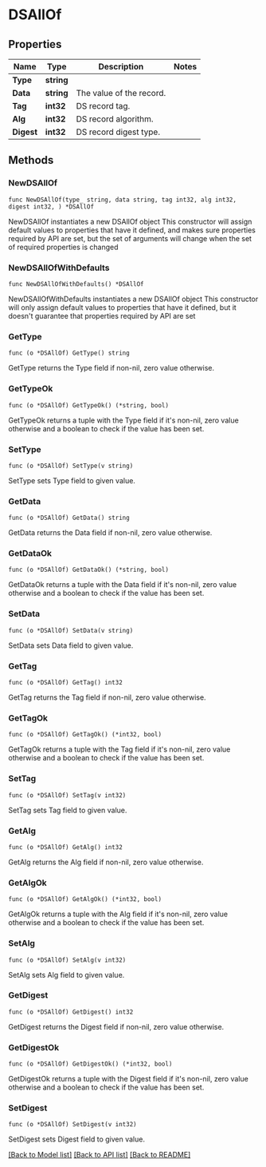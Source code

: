 # DSAllOf

## Properties

Name | Type | Description | Notes
------------ | ------------- | ------------- | -------------
**Type** | **string** |  | 
**Data** | **string** | The value of the record. | 
**Tag** | **int32** | DS record tag. | 
**Alg** | **int32** | DS record algorithm. | 
**Digest** | **int32** | DS record digest type. | 

## Methods

### NewDSAllOf

`func NewDSAllOf(type_ string, data string, tag int32, alg int32, digest int32, ) *DSAllOf`

NewDSAllOf instantiates a new DSAllOf object
This constructor will assign default values to properties that have it defined,
and makes sure properties required by API are set, but the set of arguments
will change when the set of required properties is changed

### NewDSAllOfWithDefaults

`func NewDSAllOfWithDefaults() *DSAllOf`

NewDSAllOfWithDefaults instantiates a new DSAllOf object
This constructor will only assign default values to properties that have it defined,
but it doesn't guarantee that properties required by API are set

### GetType

`func (o *DSAllOf) GetType() string`

GetType returns the Type field if non-nil, zero value otherwise.

### GetTypeOk

`func (o *DSAllOf) GetTypeOk() (*string, bool)`

GetTypeOk returns a tuple with the Type field if it's non-nil, zero value otherwise
and a boolean to check if the value has been set.

### SetType

`func (o *DSAllOf) SetType(v string)`

SetType sets Type field to given value.


### GetData

`func (o *DSAllOf) GetData() string`

GetData returns the Data field if non-nil, zero value otherwise.

### GetDataOk

`func (o *DSAllOf) GetDataOk() (*string, bool)`

GetDataOk returns a tuple with the Data field if it's non-nil, zero value otherwise
and a boolean to check if the value has been set.

### SetData

`func (o *DSAllOf) SetData(v string)`

SetData sets Data field to given value.


### GetTag

`func (o *DSAllOf) GetTag() int32`

GetTag returns the Tag field if non-nil, zero value otherwise.

### GetTagOk

`func (o *DSAllOf) GetTagOk() (*int32, bool)`

GetTagOk returns a tuple with the Tag field if it's non-nil, zero value otherwise
and a boolean to check if the value has been set.

### SetTag

`func (o *DSAllOf) SetTag(v int32)`

SetTag sets Tag field to given value.


### GetAlg

`func (o *DSAllOf) GetAlg() int32`

GetAlg returns the Alg field if non-nil, zero value otherwise.

### GetAlgOk

`func (o *DSAllOf) GetAlgOk() (*int32, bool)`

GetAlgOk returns a tuple with the Alg field if it's non-nil, zero value otherwise
and a boolean to check if the value has been set.

### SetAlg

`func (o *DSAllOf) SetAlg(v int32)`

SetAlg sets Alg field to given value.


### GetDigest

`func (o *DSAllOf) GetDigest() int32`

GetDigest returns the Digest field if non-nil, zero value otherwise.

### GetDigestOk

`func (o *DSAllOf) GetDigestOk() (*int32, bool)`

GetDigestOk returns a tuple with the Digest field if it's non-nil, zero value otherwise
and a boolean to check if the value has been set.

### SetDigest

`func (o *DSAllOf) SetDigest(v int32)`

SetDigest sets Digest field to given value.



[[Back to Model list]](../README.md#documentation-for-models) [[Back to API list]](../README.md#documentation-for-api-endpoints) [[Back to README]](../README.md)



